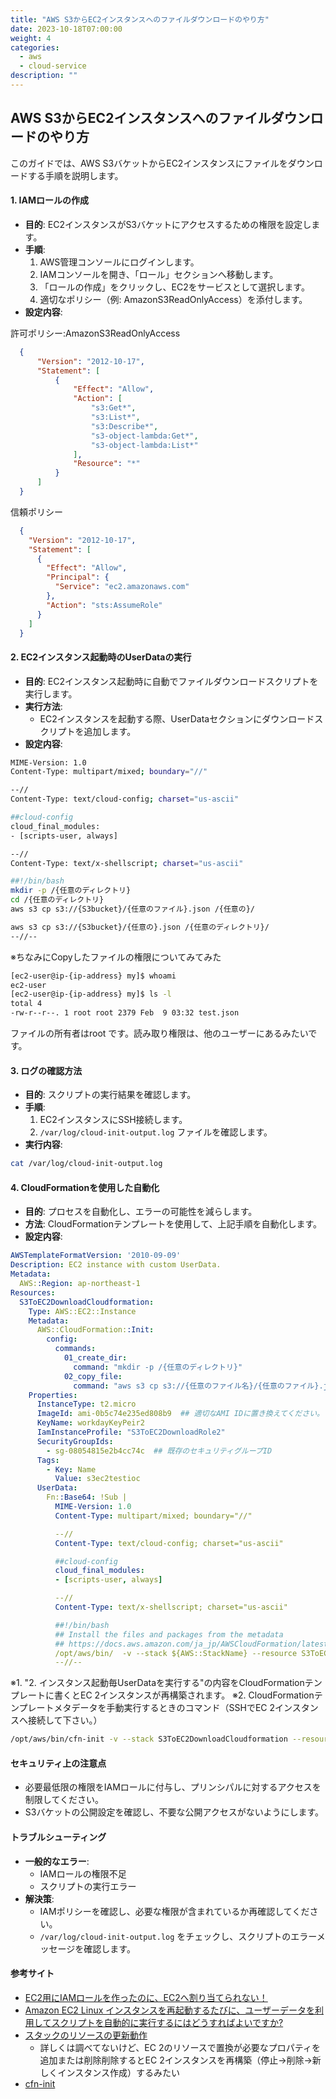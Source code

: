 ```yaml
---
title: "AWS S3からEC2インスタンスへのファイルダウンロードのやり方"
date: 2023-10-18T07:00:00
weight: 4
categories:
  - aws
  - cloud-service
description: ""
---
```


## AWS S3からEC2インスタンスへのファイルダウンロードのやり方

このガイドでは、AWS S3バケットからEC2インスタンスにファイルをダウンロードする手順を説明します。

#### 1. IAMロールの作成

- **目的**: EC2インスタンスがS3バケットにアクセスするための権限を設定します。
- **手順**:
  1. AWS管理コンソールにログインします。
  2. IAMコンソールを開き、「ロール」セクションへ移動します。
  3. 「ロールの作成」をクリックし、EC2をサービスとして選択します。
  4. 適切なポリシー（例: AmazonS3ReadOnlyAccess）を添付します。
- **設定内容**:

許可ポリシー:AmazonS3ReadOnlyAccess

```json
  {
      "Version": "2012-10-17",
      "Statement": [
          {
              "Effect": "Allow",
              "Action": [
                  "s3:Get*",
                  "s3:List*",
                  "s3:Describe*",
                  "s3-object-lambda:Get*",
                  "s3-object-lambda:List*"
              ],
              "Resource": "*"
          }
      ]
  }
```

信頼ポリシー

```json
  {
    "Version": "2012-10-17",
    "Statement": [
      {
        "Effect": "Allow",
        "Principal": {
          "Service": "ec2.amazonaws.com"
        },
        "Action": "sts:AssumeRole"
      }
    ]
  }
```

#### 2. EC2インスタンス起動時のUserDataの実行

- **目的**: EC2インスタンス起動時に自動でファイルダウンロードスクリプトを実行します。
- **実行方法**:
  - EC2インスタンスを起動する際、UserDataセクションにダウンロードスクリプトを追加します。
- **設定内容**:

```bash
MIME-Version: 1.0
Content-Type: multipart/mixed; boundary="//"

--//
Content-Type: text/cloud-config; charset="us-ascii"

##cloud-config
cloud_final_modules:
- [scripts-user, always]

--//
Content-Type: text/x-shellscript; charset="us-ascii"

##!/bin/bash
mkdir -p /{任意のディレクトリ}
cd /{任意のディレクトリ}
aws s3 cp s3://{S3bucket}/{任意のファイル}.json /{任意の}/

aws s3 cp s3://{S3bucket}/{任意の}.json /{任意のディレクトリ}/
--//--
```

※ちなみにCopyしたファイルの権限についてみてみた

```bash
[ec2-user@ip-{ip-address} my]$ whoami
ec2-user
[ec2-user@ip-{ip-address} my]$ ls -l
total 4
-rw-r--r--. 1 root root 2379 Feb  9 03:32 test.json
```

ファイルの所有者はroot です。読み取り権限は、他のユーザーにあるみたいです。

#### 3. ログの確認方法

- **目的**: スクリプトの実行結果を確認します。
- **手順**:
  1. EC2インスタンスにSSH接続します。
  2. `/var/log/cloud-init-output.log` ファイルを確認します。
- **実行内容**:

```bash
cat /var/log/cloud-init-output.log
```

#### 4. CloudFormationを使用した自動化

- **目的**: プロセスを自動化し、エラーの可能性を減らします。
- **方法**: CloudFormationテンプレートを使用して、上記手順を自動化します。
- **設定内容**:

```yaml
AWSTemplateFormatVersion: '2010-09-09'
Description: EC2 instance with custom UserData.
Metadata:
  AWS::Region: ap-northeast-1
Resources:
  S3ToEC2DownloadCloudformation:
    Type: AWS::EC2::Instance
    Metadata:
      AWS::CloudFormation::Init:
        config:
          commands:
            01_create_dir:
              command: "mkdir -p /{任意のディレクトリ}"
            02_copy_file:
              command: "aws s3 cp s3://{任意のファイル名}/{任意のファイル}.json /{任意のディレクトリ}/{任意のファイル}.json"
    Properties:
      InstanceType: t2.micro
      ImageId: ami-0b5c74e235ed808b9  ## 適切なAMI IDに置き換えてください。
      KeyName: workdayKeyPeir2
      IamInstanceProfile: "S3ToEC2DownloadRole2"
      SecurityGroupIds: 
        - sg-08054815e2b4cc74c  ## 既存のセキュリティグループID
      Tags:
        - Key: Name
          Value: s3ec2testioc
      UserData:
        Fn::Base64: !Sub |
          MIME-Version: 1.0
          Content-Type: multipart/mixed; boundary="//"

          --//
          Content-Type: text/cloud-config; charset="us-ascii"

          ##cloud-config
          cloud_final_modules:
          - [scripts-user, always]

          --//
          Content-Type: text/x-shellscript; charset="us-ascii"

          ##!/bin/bash
          ## Install the files and packages from the metadata
          ## https://docs.aws.amazon.com/ja_jp/AWSCloudFormation/latest/UserGuide/cfn-init.html
          /opt/aws/bin/  -v --stack ${AWS::StackName} --resource S3ToEC2DownloadCloudformation --region ${AWS::Region}
          --//--
```

※1. "2. インスタンス起動毎UserDataを実行する"の内容をCloudFormationテンプレートに書くとEC 2インスタンスが再構築されます。
※2. CloudFormationテンプレートメタデータを手動実行するときのコマンド（SSHでEC 2インスタンスへ接続して下さい。）

```bash
/opt/aws/bin/cfn-init -v --stack S3ToEC2DownloadCloudformation --resource S3ToEC2DownloadCloudformation --region {リージョン}
```

#### セキュリティ上の注意点

- 必要最低限の権限をIAMロールに付与し、プリンシパルに対するアクセスを制限してください。
- S3バケットの公開設定を確認し、不要な公開アクセスがないようにします。

#### トラブルシューティング

- **一般的なエラー**:
  - IAMロールの権限不足
  - スクリプトの実行エラー
- **解決策**:
  - IAMポリシーを確認し、必要な権限が含まれているか再確認してください。
  - `/var/log/cloud-init-output.log` をチェックし、スクリプトのエラーメッセージを確認します。

#### 参考サイト

- [EC2用にIAMロールを作ったのに、EC2へ割り当てられない！](https://dev.classmethod.jp/articles/how-to-create-iam-instance-profile-using-amc/)
- [Amazon EC2 Linux インスタンスを再起動するたびに、ユーザーデータを利用してスクリプトを自動的に実行するにはどうすればよいですか?](https://repost.aws/ja/knowledge-center/execute-user-data-ec2)
- [スタックのリソースの更新動作](https://docs.aws.amazon.com/ja_jp/AWSCloudFormation/latest/UserGuide/using-cfn-updating-stacks-update-behaviors.html)
  - 詳しくは調べてないけど、EC 2のリソースで置換が必要なプロパティを追加または削除削除するとEC 2インスタンスを再構築（停止→削除→新しくインスタンス作成）するみたい
- [cfn-init](https://docs.aws.amazon.com/ja_jp/AWSCloudFormation/latest/UserGuide/cfn-init.html)

